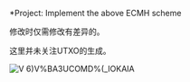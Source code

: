 *Project: Implement the above ECMH scheme

修改时仅需修改有差异的。

这里并未关注UTXO的生成。

![V 6)V%BA3UCOMD%(_IOKAIA](https://user-images.githubusercontent.com/105547875/181512231-977b247c-b6b9-492a-987e-80d38f4fdcf0.png)
